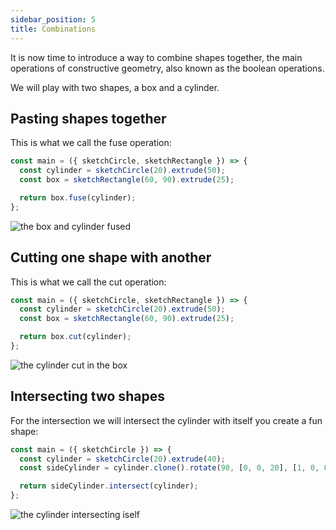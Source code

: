 ```yaml
---
sidebar_position: 5
title: Combinations
---
```


It is now time to introduce a way to combine shapes together, the main
operations of constructive geometry, also known as the boolean operations.

We will play with two shapes, a box and a cylinder.

## Pasting shapes together

This is what we call the fuse operation:

```js
const main = ({ sketchCircle, sketchRectangle }) => {
  const cylinder = sketchCircle(20).extrude(50);
  const box = sketchRectangle(60, 90).extrude(25);

  return box.fuse(cylinder);
};
```

![the box and cylinder fused](/img/tutorial/combinations-1.png)

## Cutting one shape with another

This is what we call the cut operation:

```js
const main = ({ sketchCircle, sketchRectangle }) => {
  const cylinder = sketchCircle(20).extrude(50);
  const box = sketchRectangle(60, 90).extrude(25);

  return box.cut(cylinder);
};
```

![the cylinder cut in the box](/img/tutorial/combinations-2.png)

## Intersecting two shapes

For the intersection we will intersect the cylinder with itself you create
a fun shape:

```js
const main = ({ sketchCircle }) => {
  const cylinder = sketchCircle(20).extrude(40);
  const sideCylinder = cylinder.clone().rotate(90, [0, 0, 20], [1, 0, 0]);

  return sideCylinder.intersect(cylinder);
};
```

![the cylinder intersecting iself](/img/tutorial/combinations-3.png)
